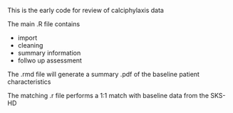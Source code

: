This is the early code for review of calciphylaxis data

The main .R file contains
 - import
 - cleaning
 - summary information
 - follwo up assessment

The .rmd file will generate a summary .pdf of the baseline patient characteristics

The matching .r file performs a 1:1 match with baseline data from the SKS-HD
